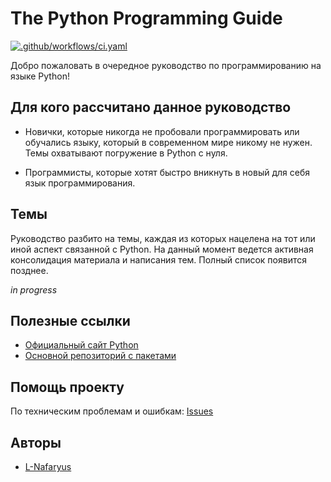 ---
---
# The Python Programming Guide 

[![.github/workflows/ci.yaml](https://github.com/fzedu/python-guide/actions/workflows/ci.yaml/badge.svg?branch=master)](https://github.com/fzedu/python-guide/actions/workflows/ci.yaml)

Добро пожаловать в очередное руководство по программированию на языке Python!

## Для кого рассчитано данное руководство

* Новички, которые никогда не пробовали программировать или обучались языку, который в современном мире никому не нужен. Темы охватывают погружение в Python с нуля.

* Программисты, которые хотят быстро вникнуть в новый для себя язык программирования.

## Темы

Руководство разбито на темы, каждая из которых нацелена на тот или иной аспект связанной с Python. На данный момент ведется активная консолидация материала и написания тем. Полный список появится позднее.

*in progress*

## Полезные ссылки

* [Официальный сайт Python](https://www.python.org/)
* [Основной репозиторий с пакетами](https://pypi.org)

## Помощь проекту

По техническим проблемам и ошибкам: [Issues](https://github.com/fzedu/python-edu/issues)

## Авторы 

* [L-Nafaryus](https://github.com/L-Nafaryus)
